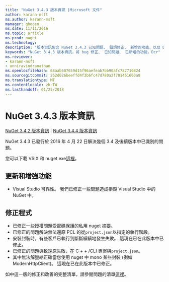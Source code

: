 ```yaml
---
title: "NuGet 3.4.3 版本資訊 |Microsoft 文件"
author: karann-msft
ms.author: karann-msft
manager: ghogen
ms.date: 11/11/2016
ms.topic: article
ms.prod: nuget
ms.technology: 
description: "版本資訊包含 NuGet 3.4.3 已知問題、 錯誤修正、 新增的功能，以及 Dcr。"
keywords: "NuGet 3.4.3 版本資訊，將 bug 修正、 已知問題、 已新增的功能，Dcr"
ms.reviewer:
- karann-msft
- unniravindranathan
ms.openlocfilehash: 68aab607659d15f96aefeab7bb90afc787710824
ms.sourcegitcommit: 262d026beeffd4f3b6fc47d780a2f701451663a8
ms.translationtype: MT
ms.contentlocale: zh-TW
ms.lasthandoff: 01/25/2018
---
```

# <a name="nuget-343-release-notes"></a>NuGet 3.4.3 版本資訊

[NuGet 3.4.2 版本資訊](../release-notes/nuget-3.4.2.md) | [NuGet 3.4.4 版本資訊](../release-notes/nuget-3.4.4.md)

NuGet 3.4.3 已發行於 2016 年 4 月 22 日解決幾個 3.4 及後續版本中已識別的問題。

您可以下載 VSIX 和 nuget.exe[這裡](https://dist.nuget.org/index.html)。

## <a name="updates-and-improvements"></a>更新和增強功能

* Visual Studio 可靠性。 我們已修正一些問題造成損毀 Visual Studio 中的 NuGet 中。

## <a name="fixes"></a>修正程式

* 已修正一些授權問題受密碼保護的私用 nuget 摘要。
* 已修正的問題解決無法還原 PCL 的從`project.json`以指定的執行階段。
* 安裝封裝時，有些客戶已執行到斷斷續續地發生失敗。 這現在已在此版本中已修正。
* 已修正的問題導致還原失敗，在 C + + /CLI 專案與`project.json`。
* 其中無法解壓縮正確當您使用 nuget 中 mono 某些封裝 (例如 ModernHttpClient)。 這現在已在此版本中已修正。

如中這一版的修正和改善的完整清單，請參閱問題的清單[這裡](https://github.com/NuGet/Home/issues?q=is%3Aissue+milestone%3A3.4.3+is%3Aclosed)。